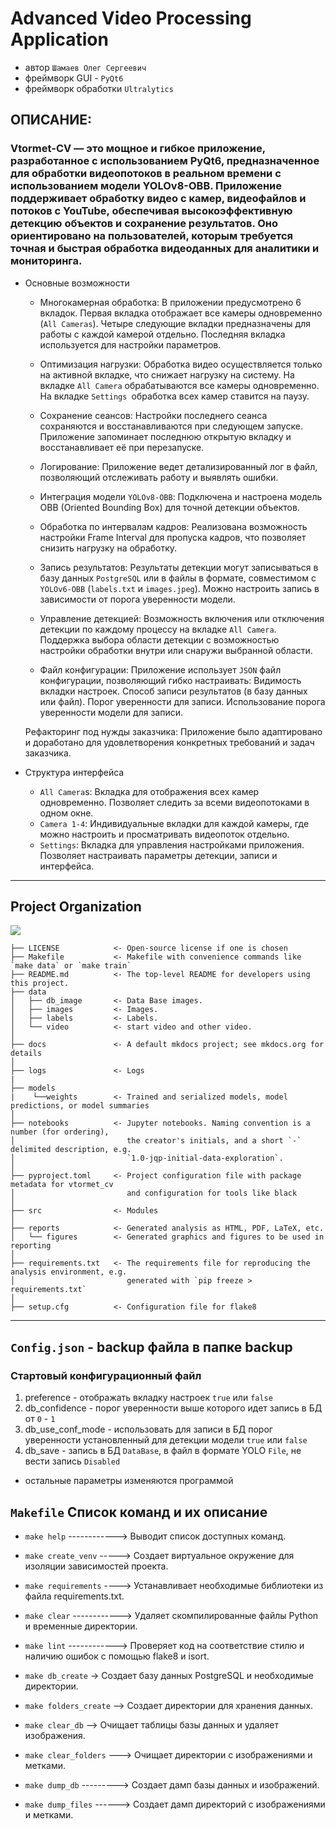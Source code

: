 # Advanced Video Processing Application
- автор `Шамаев Олег Сергеевич`
- фреймворк GUI - `PyQt6`
- фреймворк обработки `Ultralytics `

## ОПИСАНИЕ:

### Vtormet-CV — это мощное и гибкое приложение, разработанное с использованием PyQt6, предназначенное для обработки видеопотоков в реальном времени с использованием модели YOLOv8-OBB. Приложение поддерживает обработку видео с камер, видеофайлов и потоков с YouTube, обеспечивая высокоэффективную детекцию объектов и сохранение результатов. Оно ориентировано на пользователей, которым требуется точная и быстрая обработка видеоданных для аналитики и мониторинга.


- Основные возможности

    - Многокамерная обработка:
        В приложении предусмотрено 6 вкладок.
        Первая вкладка отображает все камеры одновременно (`All Cameras`).
        Четыре следующие вкладки предназначены для работы с каждой камерой отдельно.
        Последняя вкладка используется для настройки параметров.

   -  Оптимизация нагрузки:
        Обработка видео осуществляется только на активной вкладке, что снижает нагрузку на систему.
        На вкладке `All Camera` обрабатываются все камеры одновременно.
        На вкладке `Settings `обработка всех камер ставится на паузу.

    - Сохранение сеансов:
        Настройки последнего сеанса сохраняются и восстанавливаются при следующем запуске.
        Приложение запоминает последнюю открытую вкладку и восстанавливает её при перезапуске.

    - Логирование:
        Приложение ведет детализированный лог в файл, позволяющий отслеживать работу и выявлять ошибки.

    - Интеграция модели `YOLOv8-OBB`:
        Подключена и настроена модель OBB (Oriented Bounding Box) для точной детекции объектов.

    - Обработка по интервалам кадров:
        Реализована возможность настройки Frame Interval для пропуска кадров, что позволяет снизить нагрузку на обработку.

    - Запись результатов:
        Результаты детекции могут записываться в базу данных `PostgreSQL` или в файлы в формате, совместимом с `YOLOv6-OBB` (`labels.txt` и `images.jpeg`).
        Можно настроить запись в зависимости от порога уверенности модели.

    - Управление детекцией:
        Возможность включения или отключения детекции по каждому процессу на вкладке `All Camera`.
        Поддержка выбора области детекции с возможностью настройки обработки внутри или снаружи выбранной области.

    - Файл конфигурации:
        Приложение использует `JSON` файл конфигурации, позволяющий гибко настраивать:
            Видимость вкладки настроек.
            Способ записи результатов (в базу данных или файл).
            Порог уверенности для записи.
            Использование порога уверенности модели для записи.

    Рефакторинг под нужды заказчика:
        Приложение было адаптировано и доработано для удовлетворения конкретных требований и задач заказчика.


- Структура интерфейса

    - `All Camera`s: Вкладка для отображения всех камер одновременно. Позволяет следить за всеми видеопотоками в одном окне.
    - `Camera 1-4`: Индивидуальные вкладки для каждой камеры, где можно настроить и просматривать видеопоток отдельно.
    - `Settings`: Вкладка для управления настройками приложения. Позволяет настраивать параметры детекции, записи и интерфейса.



---------------------------------------------------------------------------------------------------------------
## Project Organization
<a target="_blank" href="https://cookiecutter-data-science.drivendata.org/">
    <img src="https://img.shields.io/badge/CCDS-Project%20template-328F97?logo=cookiecutter" />
</a>

```
├── LICENSE            <- Open-source license if one is chosen
├── Makefile           <- Makefile with convenience commands like `make data` or `make train`
├── README.md          <- The top-level README for developers using this project.
├── data
│   ├── db_image       <- Data Base images.
│   ├── images         <- Images.
│   ├── labels         <- Labels.
│   └── video          <- start video and other video.
│
├── docs               <- A default mkdocs project; see mkdocs.org for details
│
├── logs               <- Logs
|
├── models             
|    └──weights        <- Trained and serialized models, model predictions, or model summaries
│
├── notebooks          <- Jupyter notebooks. Naming convention is a number (for ordering),
│                         the creator's initials, and a short `-` delimited description, e.g.
│                         `1.0-jqp-initial-data-exploration`.
│
├── pyproject.toml     <- Project configuration file with package metadata for vtormet_cv
│                         and configuration for tools like black
│
├── src                <- Modules
│
├── reports            <- Generated analysis as HTML, PDF, LaTeX, etc.
│   └── figures        <- Generated graphics and figures to be used in reporting
│
├── requirements.txt   <- The requirements file for reproducing the analysis environment, e.g.
│                         generated with `pip freeze > requirements.txt`
│
├── setup.cfg          <- Configuration file for flake8
```

---------------------------------------------------------------------------------------------------------------


## `Config.json` - backup файла в папке backup

### Стартовый конфигурационный файл 
1. preference - отображать вкладку настроек `true` или `false`
2. db_confidence - порог уверенности выше которого идет запись в БД от `0` - `1`
3. db_use_conf_mode - использовать для записи в БД порог уверенности установленный для детекции модели `true` или `false`
4. db_save - запись в БД `DataBase`, в файл в формате YOLO `File`, не вести запись `Disabled`

- остальные параметры изменяются программой

## `Makefile` Список команд и их описание 

- `make help` ------------> Выводит список доступных команд.

- `make create_venv` -----> Создает виртуальное окружение для изоляции зависимостей проекта.

- `make requirements` ----> Устанавливает необходимые библиотеки из файла requirements.txt.

- `make clear` ------------> Удаляет скомпилированные файлы Python и временные директории.

- `make lint` ------------> Проверяет код на соответствие стилю и наличию ошибок с помощью flake8 и isort.

- `make db_create` -> Создает базу данных PostgreSQL и необходимые директории.

- `make folders_create` --> Создает директории для хранения данных.

- `make clear_db` --> Очищает таблицы базы данных и удаляет изображения.

- `make clear_folders` ---> Очищает директории с изображениями и метками.

- `make dump_db` ---------> Создает дамп базы данных и изображений.

- `make dump_files` ------> Создает дамп директорий с изображениями и метками.
